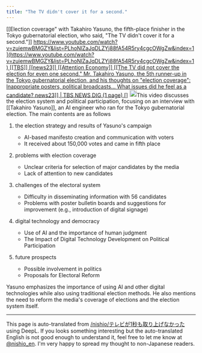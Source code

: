 ```yaml
---
title: "The TV didn't cover it for a second."
---
```


[[Election coverage" with Takahiro Yasuno, the fifth-place finisher in the Tokyo gubernatorial election, who said, "The TV didn't cover it for a second."]]
[https://www.youtube.com/watch?v=zuiemwBMGZY&list=PLhoNlZaJqDLZYj88fA54R5ry4cgcOWgZw&index=1](https://www.youtube.com/watch?v=zuiemwBMGZY&list=PLhoNlZaJqDLZYj88fA54R5ry4cgcOWgZw&index=1)
[[TBS]]
[[news23]]
[[Attention Economy]]
[[The TV did not cover the election for even one second." Mr. Takahiro Yasuno, the 5th runner-up in the Tokyo gubernatorial election, and his thoughts on "election coverage": Inappropriate posters, political broadcasts... What issues did he feel as a candidate? news23]] | TBS NEWS DIG (1 page) []](https://newsdig.tbs.co.jp/articles/-/1284686?display=1)
<img src='https://scrapbox.io/api/pages/nishio-en/claude/icon' alt='claude.icon' height="19.5"/>This video discusses the election system and political participation, focusing on an interview with [[Takahiro Yasuno]], an AI engineer who ran for the Tokyo gubernatorial election. The main contents are as follows

1. the election strategy and results of Yasuno's campaign
    - AI-based manifesto creation and communication with voters
    - It received about 150,000 votes and came in fifth place

2. problems with election coverage
    - Unclear criteria for selection of major candidates by the media
    - Lack of attention to new candidates

3. challenges of the electoral system
    - Difficulty in disseminating information with 56 candidates
    - Problems with poster bulletin boards and suggestions for improvement (e.g., introduction of digital signage)

4. digital technology and democracy
    - Use of AI and the importance of human judgment
    - The Impact of Digital Technology Development on Political Participation

5. future prospects
    - Possible involvement in politics
    - Proposals for Electoral Reform

Yasuno emphasizes the importance of using AI and other digital technologies while also using traditional election methods. He also mentions the need to reform the media's coverage of elections and the election system itself.

---
This page is auto-translated from [/nishio/テレビが1秒も取り上げなかった](https://scrapbox.io/nishio/テレビが1秒も取り上げなかった) using DeepL. If you looks something interesting but the auto-translated English is not good enough to understand it, feel free to let me know at [@nishio_en](https://twitter.com/nishio_en). I'm very happy to spread my thought to non-Japanese readers.